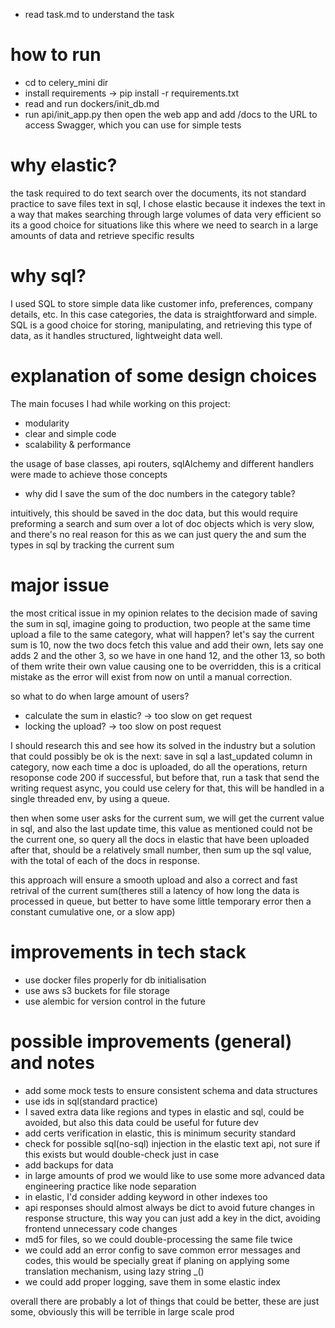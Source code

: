 - read task.md to understand the task

# how to run
- cd to celery_mini dir
- install requirements -> pip install -r requirements.txt
- read and run dockers/init_db.md
- run api/init_app.py then open the web app and add /docs to the URL to access Swagger, which you can use for simple tests

# why elastic?
the task required to do text search over the documents, its not standard practice
to save files text in sql, I chose elastic because it indexes the text in a way that makes searching through large volumes of data very efficient
so its a good choice for situations like this where we need to search in a large amounts of data and retrieve specific results

# why sql?
I used SQL to store simple data like customer info, preferences, company details, etc. In this case categories, the data is straightforward and simple. SQL is a good choice for storing, manipulating, and retrieving this type of data, as it handles structured, lightweight data well.

# explanation of some design choices
The main focuses I had while working on this project:
- modularity
- clear and simple code
- scalability & performance

the usage of base classes, api routers, sqlAlchemy and different handlers were made to achieve those concepts

* why did I save the sum of the doc numbers in the category table?

intuitively, this should be saved in the doc data, but this would require preforming a search and sum over a lot of doc objects 
which is very slow, and there's no real reason for this as we can just query the and sum the types in sql by tracking the current sum

# major issue
the most critical issue in my opinion relates to the decision made of saving the sum in sql,
imagine going to production, two people at the same time upload a file to the same category, what will happen?
let's say the current sum is 10, now the two docs fetch this value and add their own, lets say one adds 2 and the other 3,
so we have in one hand 12, and the other 13, so both of them write their own value causing one to be overridden, this is a critical mistake as the error will exist from now on until a manual correction.

so what to do when large amount of users?

- calculate the sum in elastic? -> too slow on get request
- locking the upload? -> too slow on post request

I should research this and see how its solved in the industry but a solution that could possibly be ok is the next:
save in sql a last_updated column in category, now each time a doc is uploaded, do all the operations, return resoponse code 200 if successful, but before that, run a task that send the writing request async, you could use celery for that, 
this will be handled in a single threaded env, by using a queue.

then when some user asks for the current sum, we will get the current value in sql, and also the last update time, this value as mentioned could not be the current one, so query all the docs in elastic that have been uploaded after that, should be a relatively small number, then sum up the sql value, with the total of each of the docs in response.

this approach will ensure a smooth upload and also a correct and fast retrival of the current sum(theres still a latency of how long the data is processed in queue,
but better to have some little temporary error then a constant cumulative one, or a slow app)

# improvements in tech stack
- use docker files properly for db initialisation
- use aws s3 buckets for file storage
- use alembic for version control in the future

# possible improvements (general) and notes

- add some mock tests to ensure consistent schema and data structures
- use ids in sql(standard practice)
- I saved extra data like regions and types in elastic and sql, could be avoided, but also this data could be useful for future dev
- add certs verification in elastic, this is minimum security standard
- check for possible sql(no-sql) injection in the elastic text api, not sure if this exists but would double-check just in case
- add backups for data
- in large amounts of prod we would like to use some more advanced data engineering practice like node separation
- in elastic, I'd consider adding keyword in other indexes too
- api responses should almost always be dict to avoid future changes in response structure, this way you can just add a key in the dict, avoiding frontend unnecessary code changes 
- md5 for files, so we could double-processing the same file twice
- we could add an error config to save common error messages and codes, this would be specially great if planing on applying some translation mechanism, using lazy string _()
- we could add proper logging, save them in some elastic index

overall there are probably a lot of things that could be better, these are just some, obviously this will be terrible in large scale prod